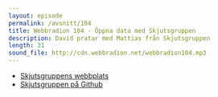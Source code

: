 ```yaml
---
layout: episode
permalink: /avsnitt/104
title: Webbradion 104 - Öppna data med Skjutsgruppen
description: David pratar med Mattias från Skjutsgruppen
length: 31
sound_file: http://cdn.webbradion.net/webbradion104.mp3
---
```


* [Skjutsgruppens webbplats](http://www.skjutsgruppen.nu/)
* [Skjutsgruppen på Github](https://github.com/Skjutsgruppen)
